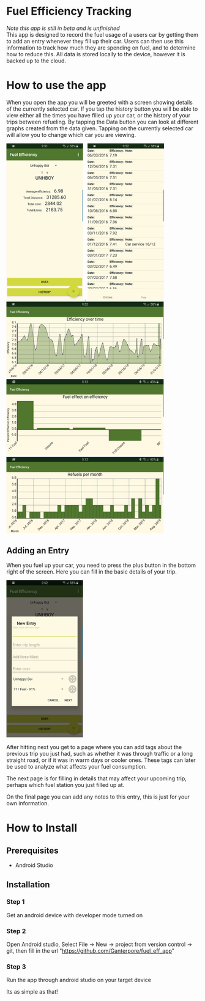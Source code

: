 # Fuel Efficiency Tracking
*Note this app is still in beta and is unfinished* <br/>
This app is designed to record the fuel usage of a users car by getting them to add an entry whenever they fill up their car. Users can then use this information to track how much they are spending on fuel, and to determine how to reduce this.
All data is stored locally to the device, however it is backed up to the cloud.

# How to use the app
When you open the app you will be greeted with a screen showing details of the currently selected car. If you tap the history button you will be able to view either all the times you have filled up your car, or the history of your trips between refueling. By tapping the Data button you can look at different graphs created from the data given. Tapping on the currently selected car will allow you to change which car you are viewing.

<img src="https://raw.githubusercontent.com/Ganterpore/fuel_eff_app/master/Screenshot_main_page.jpg" width="200"/> . 
<img src="https://raw.githubusercontent.com/Ganterpore/fuel_eff_app/master/Screenshot_Entry_History.jpg" width="200"/>  
<img src="https://raw.githubusercontent.com/Ganterpore/fuel_eff_app/master/Screenshot_data_plot_efficiency.jpg" height="200"/>
<img src="https://raw.githubusercontent.com/Ganterpore/fuel_eff_app/master/Screenshot_data_plot_Fuel_effect.jpg" height="200"/>
<img src="https://raw.githubusercontent.com/Ganterpore/fuel_eff_app/master/Screenshot_data_plot_refuels.jpg" height="200"/>

## Adding an Entry
When you fuel up your car, you need to press the plus button in the bottom right of the screen. Here you can fill in the basic details of your trip.

<img src="https://raw.githubusercontent.com/Ganterpore/fuel_eff_app/master/Screenshot_add_entry.jpg" width="200"/>

After hitting next you get to a page where you can add tags about the previous trip you just had, such as whether it was through traffic or a long straight road, or if it was in warm days or cooler ones. These tags can later be used to analyze what affects your fuel consumption.

The next page is for filling in details that may affect your upcoming trip, perhaps which fuel station you just filled up at.

On the final page you can add any notes to this entry, this is just for your own information.

# How to Install

## Prerequisites
 - Android Studio

## Installation

### Step 1
Get an android device with developer mode turned on

### Step 2
Open Android studio, Select File -> New -> project from version control -> git, then fill in the url "https://github.com/Ganterpore/fuel_eff_app"

### Step 3
Run the app through android studio on your target device


Its as simple as that!

